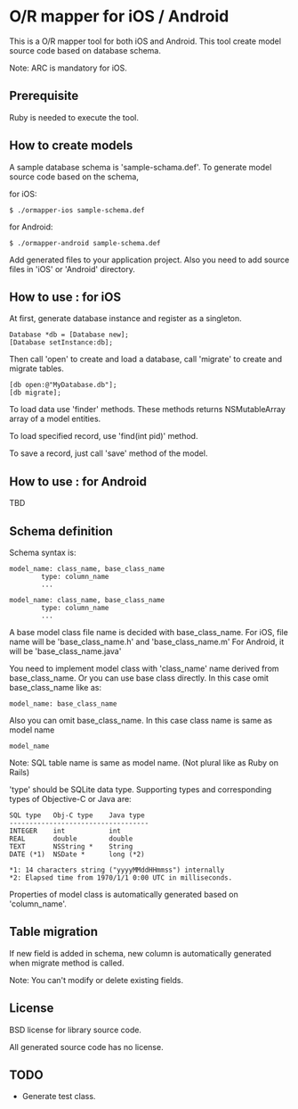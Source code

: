 O/R mapper for iOS / Android
============================

This is a O/R mapper tool for both iOS and Android.
This tool create model source code based on database schema.

Note: ARC is mandatory for iOS.

Prerequisite
------------

Ruby is needed to execute the tool.

How to create models
--------------------

A sample database schema is 'sample-schama.def'.
To generate model source code based on the schema,

for iOS:

    $ ./ormapper-ios sample-schema.def

for Android:

    $ ./ormapper-android sample-schema.def

Add generated files to your application project.
Also you need to add source files in 'iOS' or 'Android' directory.


How to use : for iOS
--------------------

At first, generate database instance and register as a singleton.

    Database *db = [Database new];
    [Database setInstance:db];

Then call 'open' to create and load a database, call 'migrate'
to create and migrate tables.

    [db open:@"MyDatabase.db"];
    [db migrate];

To load data use 'finder' methods. These methods returns
NSMutableArray array of a model entities.

To load specified record, use 'find(int pid)' method.

To save a record, just call 'save' method of the model.


How to use : for Android
------------------------
TBD

Schema definition
-----------------

Schema syntax is:

    model_name: class_name, base_class_name
            type: column_name
            ...

    model_name: class_name, base_class_name
            type: column_name
            ...

A base model class file name is decided with base_class_name.
For iOS, file name will be 'base_class_name.h' and 'base_class_name.m'
For Android, it will be 'base_class_name.java'

You need to implement model class with 'class_name' name derived
from base_class_name.
Or you can use base class directly. In this case omit base_class_name
like as:

    model_name: base_class_name

Also you can omit base_class_name. In this case class name is 
same as model name

    model_name

Note: SQL table name is same as model name.
(Not plural like as Ruby on Rails)

'type' should be SQLite data type. Supporting types and
corresponding types of Objective-C or Java are:

    SQL type   Obj-C type    Java type
    -----------------------------------
    INTEGER    int           int
    REAL       double        double
    TEXT       NSString *    String
    DATE (*1)  NSDate *      long (*2)

    *1: 14 characters string ("yyyyMMddHHmmss") internally
    *2: Elapsed time from 1970/1/1 0:00 UTC in milliseconds.

Properties of model class is automatically generated based on
'column_name'.


Table migration
---------------

If new field is added in schema, new column is automatically
generated when migrate method is called.

Note: You can't modify or delete existing fields.


License
------------------

BSD license for library source code.

All generated source code has no license.

TODO
----

- Generate test class.

